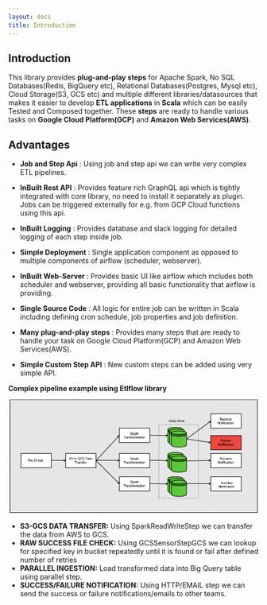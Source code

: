 ```yaml
---
layout: docs
title: Introduction
---
```


## Introduction

This library provides **plug-and-play steps** for Apache Spark, No SQL Databases(Redis, BigQuery etc), Relational Databases(Postgres, Mysql etc), Cloud Storage(S3, GCS etc) and multiple different libraries/datasources that makes it easier to develop **ETL applications** in **Scala** which can be easily Tested and Composed together. These **steps** are ready to handle various tasks on **Google Cloud Platform(GCP)** and **Amazon Web Services(AWS)**.

## Advantages   
* **Job and Step Api** :
    Using job and step api we can write very complex ETL pipelines.


* **InBuilt Rest API** :
    Provides feature rich GraphQL api which is tightly integrated with core library, no need to install it separately as plugin. Jobs can be triggered externally for e.g. from GCP Cloud functions using this api.


* **InBuilt Logging** :
    Provides database and slack logging for detailed logging of each step inside job.

  
* **Simple Deployment** :
    Single application component as opposed to multiple components of airflow (scheduler, webserver).

  
* **InBuilt Web-Server** :
    Provides basic UI like airflow which includes both scheduler and webserver, providing all basic functionality that airflow is providing.

  
* **Single Source Code** :
    All logic for entire job can be written in Scala including defining cron schedule, job properties and job definition.  

  
* **Many plug-and-play steps** :
    Provides many steps that are ready to handle your task on Google Cloud Platform(GCP) and Amazon Web Services(AWS).

  
* **Simple Custom Step API** :
    New custom steps can be added using very simple API.  


**Complex pipeline example using Etlflow library**

![Example](etlflow.png)


* **S3-GCS DATA TRANSFER:** Using SparkReadWriteStep we can transfer the data from AWS to GCS. 
* **RAW SUCCESS FILE CHECK:**  Using GCSSensorStepGCS we can lookup for specified key in bucket repeatedly until it is
  found or fail after defined number of retries
* **PARALLEL INGESTION:** Load transformed data into Big Query table using parallel step.  
* **SUCCESS/FAILURE NOTIFICATION:** Using HTTP/EMAIL step we can send the success or failure notifications/emails to other teams.